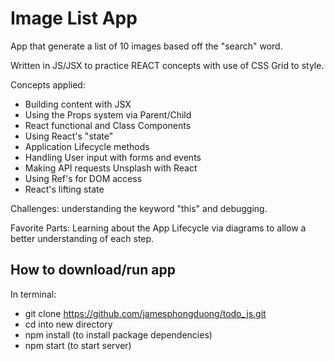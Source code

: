 # Image List App

App that generate a list of 10 images based off the "search" word. 

Written in JS/JSX to practice REACT concepts with use of CSS Grid to style.

Concepts applied:
* Building content with JSX
* Using the Props system via Parent/Child
* React functional and Class Components 
* Using React's "state"
* Application Lifecycle methods
* Handling User input with forms and events
* Making API requests Unsplash with React
* Using Ref's for DOM access
* React's lifting state

Challenges: understanding the keyword "this" and debugging.

Favorite Parts: Learning about the App Lifecycle via diagrams to allow a better understanding of each step.

## How to download/run app
In terminal:
* git clone https://github.com/jamesphongduong/todo_js.git
* cd into new directory
* npm install (to install package dependencies)
* npm start (to start server)
